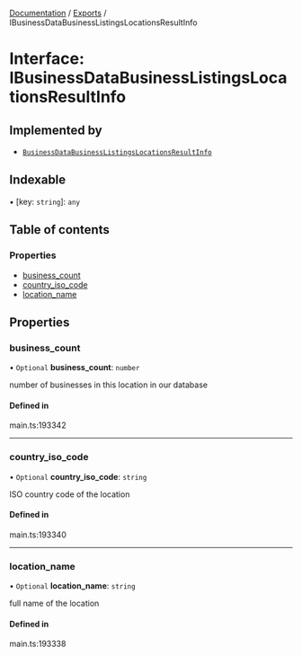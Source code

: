 [Documentation](../README.md) / [Exports](../modules.md) / IBusinessDataBusinessListingsLocationsResultInfo

# Interface: IBusinessDataBusinessListingsLocationsResultInfo

## Implemented by

- [`BusinessDataBusinessListingsLocationsResultInfo`](../classes/BusinessDataBusinessListingsLocationsResultInfo.md)

## Indexable

▪ [key: `string`]: `any`

## Table of contents

### Properties

- [business\_count](IBusinessDataBusinessListingsLocationsResultInfo.md#business_count)
- [country\_iso\_code](IBusinessDataBusinessListingsLocationsResultInfo.md#country_iso_code)
- [location\_name](IBusinessDataBusinessListingsLocationsResultInfo.md#location_name)

## Properties

### business\_count

• `Optional` **business\_count**: `number`

number of businesses in this location in our database

#### Defined in

main.ts:193342

___

### country\_iso\_code

• `Optional` **country\_iso\_code**: `string`

ISO country code of the location

#### Defined in

main.ts:193340

___

### location\_name

• `Optional` **location\_name**: `string`

full name of the location

#### Defined in

main.ts:193338
